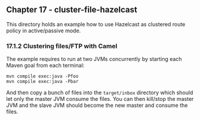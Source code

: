 Chapter 17 - cluster-file-hazelcast
-----------------------------------

This directory holds an example how to use Hazelcast as clustered route policy in active/passive mode.

### 17.1.2 Clustering files/FTP with Camel

The example requires to run at two JVMs concurrently by starting each Maven goal from each terminal:

    mvn compile exec:java -Pfoo
    mvn compile exec:java -Pbar

And then copy a bunch of files into the `target/inbox` directory which should let only the master
JVM consume the files. You can then kill/stop the master JVM and the slave JVM should become the
new master and consume the files.

